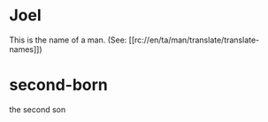 # Joel

This is the name of a man. (See: [[rc://en/ta/man/translate/translate-names]])

# second-born

the second son

